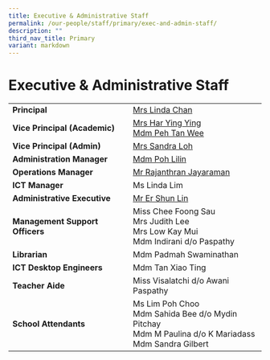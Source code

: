 ```yaml
---
title: Executive & Administrative Staff
permalink: /our-people/staff/primary/exec-and-admin-staff/
description: ""
third_nav_title: Primary
variant: markdown
---
```

# **Executive &amp; Administrative Staff**

|  	|  	|
|---	|---	|
| **Principal** 	|  [Mrs Linda Chan](mailto:linda_m_m_chua@schools.gov.sg) 	|
| **Vice Principal (Academic)** 	| [Mrs Har Ying Ying](mailto:lim_ying_ying@schools.gov.sg)<br>[Mdm Peh Tan Wee](mailto:peh_tan_wee@schools.gov.sg) 	|
| **Vice Principal (Admin)** | [Mrs Sandra Loh](mailto:sia_yan_san@schools.gov.sg) |
| **Administration Manager** 	| [Mdm Poh Lilin](mailto:poh_lilin@schools.gov.sg) 	|
| **Operations Manager** 	| [Mr Rajanthran Jayaraman](mailto:rajanthran_jayaraman@moe.edu.sg) |
| **ICT Manager** 	| Ms Linda Lim	|
| **Administrative Executive** 	| [Mr Er Shun Lin ](mailto:er_shun_lin@moe.edu.sg)	|
| **Management Support Officers** 	| Miss Chee Foong Sau<br>Mrs Judith Lee<br>Mrs Low Kay Mui<br>Mdm Indirani d/o Paspathy 	|
| **Librarian** 	| Mdm Padmah Swaminathan 	|
| **ICT Desktop Engineers** 	| Mdm Tan Xiao Ting 	|
| **Teacher Aide**  	| Miss Visalatchi d/o Awani Paspathy 	|
| **School Attendants**  	| Ms Lim Poh Choo<br>Mdm Sahida Bee d/o Mydin Pitchay<br>Mdm M Paulina d/o K Mariadass<br>Mdm Sandra Gilbert 	|